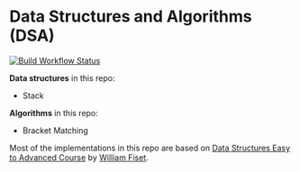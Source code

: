 # Data Structures and Algorithms (DSA)

[![Build Workflow Status](https://github.com/habenamare/dsa/workflows/Build/badge.svg)](https://github.com/habenamare/dsa/actions)


**Data structures** in this repo:
  - Stack

**Algorithms** in this repo:
  - Bracket Matching

Most of the implementations in this repo are based on [Data Structures Easy to Advanced Course](https://www.youtube.com/watch?v=RBSGKlAvoiM) by [William Fiset](https://github.com/williamfiset).
